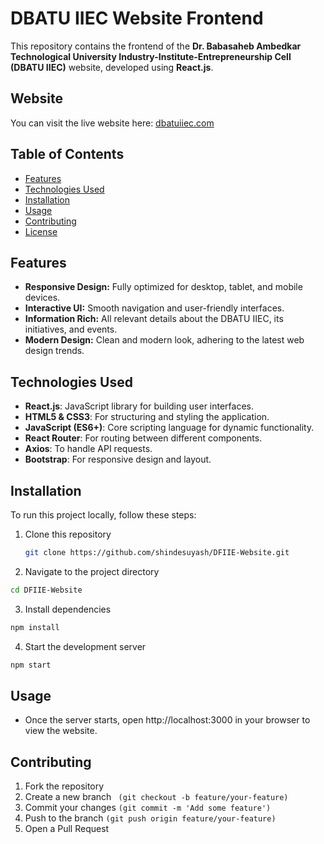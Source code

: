 # DBATU IIEC Website Frontend

This repository contains the frontend of the **Dr. Babasaheb Ambedkar Technological University Industry-Institute-Entrepreneurship Cell (DBATU IIEC)** website, developed using **React.js**.

## Website
You can visit the live website here: [dbatuiiec.com](http://dbatuiiec.com/)

## Table of Contents
- [Features](#features)
- [Technologies Used](#technologies-used)
- [Installation](#installation)
- [Usage](#usage)
- [Contributing](#contributing)
- [License](#license)

## Features
- **Responsive Design:** Fully optimized for desktop, tablet, and mobile devices.
- **Interactive UI:** Smooth navigation and user-friendly interfaces.
- **Information Rich:** All relevant details about the DBATU IIEC, its initiatives, and events.
- **Modern Design:** Clean and modern look, adhering to the latest web design trends.

## Technologies Used
- **React.js**: JavaScript library for building user interfaces.
- **HTML5 & CSS3**: For structuring and styling the application.
- **JavaScript (ES6+)**: Core scripting language for dynamic functionality.
- **React Router**: For routing between different components.
- **Axios**: To handle API requests.
- **Bootstrap**: For responsive design and layout.

## Installation

To run this project locally, follow these steps:

1. Clone this repository
   ```bash
   git clone https://github.com/shindesuyash/DFIIE-Website.git
   ```
2. Navigate to the project directory
  ```bash
  cd DFIIE-Website
  ```
3. Install dependencies
  ```bash 
  npm install
  ```
4. Start the development server
  ``` bash
  npm start
  ```

## Usage 
- Once the server starts, open http://localhost:3000 in your browser to view the website. 

## Contributing

1. Fork the repository
2. Create a new branch ``` (git checkout -b feature/your-feature)```
3. Commit your changes ```(git commit -m 'Add some feature')```
4. Push to the branch ```(git push origin feature/your-feature)```
5. Open a Pull Request
